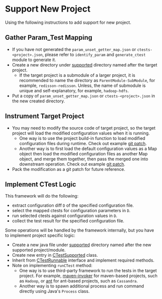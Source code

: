 # Support New Project
Using the following instructions to add support for new project.

## Gather Param_Test Mapping
- If you have not generated the `param_unset_getter_map.json` or `ctests-<project>.json`, please refer to `identify_param` and `generate_ctest` module to generate it.
- Create a new directory under [supported](../resources/supported/) directory named after the target project.
    - If the target project is a submodule of a larger project, it is recommended to name the directory as `ParentModule-SubModule`, for example, `redisson-redisson`. Unless, the name of submodule is unique and self-explanatory, for example, `hadoop-hdfs`.
- Put a copy of `param_unset_getter_map.json` or `ctests-<project>.json` in the new created directory.

## Instrument Target Project
- You may need to modify the source code of target project, so the target project will load the modified configuration values when it is running.
    - One way is to use the project build-in function to load modified configuration files during runtime. Check out example [git patch](../resources/supported/hadoop-common/ctest-injection.patch).
    - Another way is to first load the default configuration values as a Map object then load the modified configuration files as another Map object, and merge them together, then pass the merged one into downstream operation. Check out example [git patch](../resources/supported/cassandra/ctest-injection.patch).
- Pack the modification as a git patch for future reference.

## Implement CTest Logic
This framework will do the following:
- extract configuration diff `D` of the specified configuration file.
- select the mapped ctests for configuration parameters in `D`.
- run selected ctests against configuration values in `D`.
- collect the test result for the specified configuration file.

Some operations will be handled by the framework internally, but you have to implement project specific logic:
- Create a new java file under [supported](../src/main/java/uiuc/xlab/openctest/runctest/supported/) directory named after the new supported project/module.
- Create new entry in [CTestSupported](../src/main/java/uiuc/xlab/openctest/runctest/supported/CTestSupported.java) class.
- Inherit from [CTestRunnable](../src/main/java/uiuc/xlab/openctest/runctest/interfaces/CTestRunnable.java) interface and implement required methods.
- Note on implementing `runCTest` method:
    - One way is to use third-party framework to run the tests in the target project. For example, [maven-invoker](https://mvnrepository.com/artifact/org.apache.maven.shared/maven-invoker) for maven-based projects, such as `Hadoop`, or [ant](https://mvnrepository.com/artifact/org.apache.ant/ant) for ant-based projects, such as `Cassandra`.
    - Another way is to spawn additional process and run command directly using Java's `Process` class.
